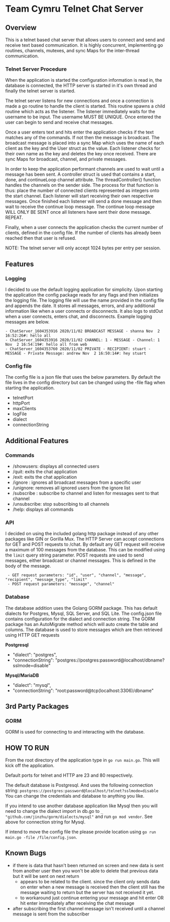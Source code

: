 # Team Cymru Telnet Chat Server

## Overview

This is a telnet based chat server that allows users to connect and send and receive text based communication. It is highly concurrent, implementing go routines, channels, mutexes, and sync Maps for the inter-thread communication.

### Telnet Server Procedure

When the application is started the configuration information is read in, the database is connected, the HTTP server is started in it's own thread and finally the telnet server is started.

The telnet server listens for new connections and once a connection is made a go routine to handle the client is started. This routine spawns a child routine which acts as the listener. The listener immediately waits for the username to be input. The username MUST BE UNIQUE. Once entered the user can begin to send and receive chat messages.

Once a user enters text and hits enter the application checks if the text matches any of the commands. If not then the message is broadcast. The broadcast message is placed into a sync Map which uses the name of each client as the key and the User struct as the value. Each listener checks for their own name as the key and deletes the key once received. There are sync Maps for broadcast, channel, and private messages. 

In order to keep the application performant channels are used to wait until a message has been sent. A controller struct is used that contains a start, done, and continueLoop channel attribute. The threadController() function handles the channels on the sender side. The process for that function is thus: place the number of connected clients represented as integers onto the start channel. Each listener will start receiving their own respective messages. Once finished each listener will send a done message and then wait to receive the continue loop message. The continue loop message WILL ONLY BE SENT once all listeners have sent their done message. REPEAT.

Finally, when a user connects the application checks the current number of clients, defined in the config file. If the number of clients has already been reached then that user is refused.

NOTE: The telnet server will only accept 1024 bytes per entry per session. 

## Features

### Logging

I decided to use the default logging application for simplicity. Upon starting the application the config package reads for any flags and then initializes the logging file. The logging file will use the name provided in the config file and appends the date. It stores all messages, errors, and any additional information like when a user connects or disconnects. It also logs to stdOut when a user connects, enters chat, and disconnects. Example logging messages are below.

    - ChatServer_1604353916 2020/11/02 BROADCAST MESSAGE - shanna Nov  2 16:52:26#: hello all
    - ChatServer_1604353916 2020/11/02 CHANNEL: 1 - MESSAGE - Channel: 1 Nov  2 16:54:19#: hello all from web
    - ChatServer_1604353760 2020/11/02 PRIVATE - RECIPIENT: stuart - MESSAGE - Private Message: andrew Nov  2 16:50:14#: hey stuart

### Config file

The config file is a json file that uses the below parameters. By default the file lives in the config directory but can be changed using the -file flag when starting the application.

- telnetPort
- httpPort
- maxClients
- logFile
- dialect
- connectionString

## Additional Features

### Commands
- /showusers: displays all connected users
- /quit: exits the chat application
- /exit: exits the chat application
- /ignore <user>: ignores all broadcast messages from a specific user
- /unignore: removes all ignored users from the ignore list
- /subscribe <channel number>: subscribe to channel and listen for messages sent to that channel
- /unsubscribe: stop subscribing to all channels
- /help: displays all commands

### API

I decided on using the included golang http package instead of any other packages like GIN or Gorilla Mux. The HTTP Server can accept connections for GET and POST requests to /chat. By default any GET request will receive a maximum of 100 messages from the database. This can be modified using the `limit` query string parameter. POST requests are used to send messages, either broadcast or channel messages. This is defined in the body of the message.

     - GET request parameters: "id", "user", "channel", "message", "recipient", "message_type", "limit"
     - POST request parameters: "message", "channel"

### Database

The database addition uses the Golang GORM package. This has default dialects for Postgres, Mysql, SQL Server, and SQL Lite. The config.json file contains configuration for the dialect and connection string. The GORM package has an AutoMigrate method which will auto create the table and columns. The database is used to store messages which are then retrieved using HTTP GET requests

**Postgresql**
- "dialect": "postgres",
- "connectionString": "postgres:\/\/postgres:password@localhost/dbname?sslmode=disable"

**Mysql/MariaDB**
- "dialect": "mysql",
- "connectionString": "root:password@tcp(localhost:3306)/dbname"


## 3rd Party Packages

### GORM

GORM is used for connecting to and interacting with the database.

## HOW TO RUN

From the root directory of the application type in `go run main.go`. This will kick off the application.

Default ports for telnet and HTTP are 23 and 80 respectively.

The default database is Postgresql. And uses the following connection string: `postgres://postgres:password@localhost/telnet?sslmode=disable`
You can change the credentials and database to anything you like.

If you intend to use another database application like Mysql then you will need to change the dialect import in db.go to `_ "github.com/jinzhu/gorm/dialects/mysql"` and run `go mod vendor`. See above for connection string for Mysql.

If intend to move the config file the please provide location using `go run main.go -file /file/config.json`.

## Known Bugs
- if there is data that hasn't been returned on screen and new data is sent from another user then you won't be able to delete that previous data but it will be sent on next return
    * appears to be related to the client. since the client only sends data on enter when a new message is received then the client still has the message waiting to return but the server has not received it yet.
    * to workaround just continue entering your message and hit enter OR hit enter immediately after receiving the chat message
- after subscribing the first channel message isn't received until a channel message is sent from the subscriber